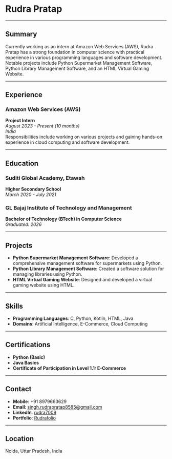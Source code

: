 # Rudra Pratap

---

## Summary
Currently working as an intern at Amazon Web Services (AWS), Rudra Pratap has a strong foundation in computer science with practical experience in various programming languages and software development. Notable projects include Python Supermarket Management Software, Python Library Management Software, and an HTML Virtual Gaming Website.

---

## Experience

### Amazon Web Services (AWS)
**Project Intern**  
*August 2023 - Present (10 months)*  
*India*  
Responsibilities include working on various projects and gaining hands-on experience in cloud computing and software development.

---

## Education

### Suditi Global Academy, Etawah
**Higher Secondary School**  
*March 2020 - July 2021*

### GL Bajaj Institute of Technology and Management
**Bachelor of Technology (BTech) in Computer Science**  
*Graduated: 2026*

---

## Projects

- **Python Supermarket Management Software**: Developed a comprehensive management software for supermarkets using Python.
- **Python Library Management Software**: Created a software solution for managing libraries using Python.
- **HTML Virtual Gaming Website**: Designed and developed a virtual gaming website using HTML.

---

## Skills

- **Programming Languages**: C, Python, Kotlin, HTML, Java
- **Domains**: Artificial Intelligence, E-Commerce, Cloud Computing

---

## Certifications

- **Python (Basic)**
- **Java Basics**
- **Certificate of Participation in Level 1.1: E-Commerce**

---

## Contact

- **Mobile**: +91 8979663629
- **Email**: [singh.rudrapratap8585@gmail.com](mailto:singh.rudrapratap8585@gmail.com)
- **LinkedIn**: [rudra7009](https://www.linkedin.com/in/rudra7009)
- **Portfolio**: [Rudrafolio](https://rudra7009.github.io/Rudrafolio/)

---

## Location

Noida, Uttar Pradesh, India
